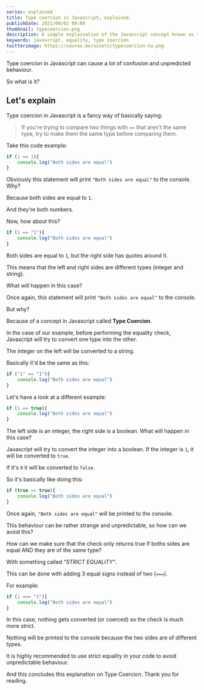 ```yaml
---
series: explained
title: Type coercion in Javascript, explained.
publishDate: 2021/09/02 09:00
thumbnail: typecoercion.png
description: A simple explaination of the Javascript concept known as type coercion
keywords: javascript, equality, type coercion
twitterimage: https://savvas.me/assets/typecoercion-tw.png
---
```


Type coercion in Javascript can cause a lot of confusion and unpredicted behaviour.

So what is it?

## Let's explain

Type coercion in Javascript is a fancy way of basically saying:

> If you're trying to compare two things with `==` that aren't the same type, try to make them the same type before comparing them.

Take this code example:

```js
if (1 == 1){
    console.log("Both sides are equal")
}
```

Obviously this statement will print `"Both sides are equal"` to the console. Why?

Because both sides are equal to `1`.

And they're both numbers.

Now, how about this?

```js
if (1 == "1"){
    console.log("Both sides are equal")
}
```

Both sides are equal to `1`, but the right side has quotes around it.

This means that the left and right sides are different types (integer and string).

What will happen in this case?

Once again, this statement will print `"Both sides are equal"` to the console.

But why?

Because of a concept in Javascript called **Type Coercion**.

In the case of our example, before performing the equality check, Javascript will try to convert one type into the other.

The integer on the left will be converted to a string.

Basically it'd be the same as this:

```js
if ("1" == "1"){
    console.log("Both sides are equal")
}
```

Let's have a look at a different example:

```js
if (1 == true){
    console.log("Both sides are equal")
}
```

The left side is an integer, the right side is a boolean. What will happen in this case?

Javascript will try to convert the integer into a boolean. If the integer is `1`, it will be converted to `true`. 

If it's `0` it will be converted to `false`.

So it's basically like doing this:

```js
if (true == true){
    console.log("Both sides are equal")
}
```

Once again, `"Both sides are equal"` will be printed to the console.

This behaviour can be rather strange and unpredictable, so how can we avoid this?

How can we make sure that the check only returns true if boths sides are equal AND they are of the same type?

With something called *"STRICT EQUALITY"*.

This can be done with adding 3 equal signs instead of two (`===`).

For example:

```js
if (1 === "1"){
    console.log("Both sides are equal")
}
```

In this case, nothing gets converted (or coerced) so the check is much more strict.

Nothing will be printed to the console because the two sides are of different types.

It is highly recommended to use strict equality in your code to avoid unpredictable behaviour.

And this concludes this explanation on Type Coercion. Thank you for reading.